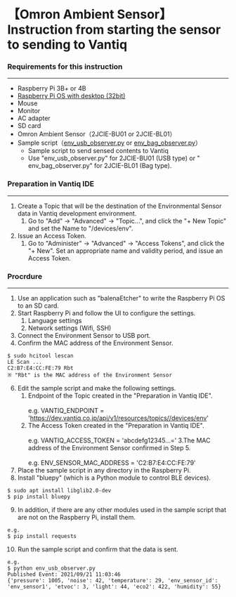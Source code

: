 # 【Omron Ambient Sensor】Instruction from starting the sensor to sending to Vantiq

### **Requirements for this instruction**
---
- Raspberry Pi 3B+ or 4B
- [Raspberry Pi OS with desktop (32bit)](https://www.raspberrypi.org/software/operating-systems/#raspberry-pi-os-32-bit)
- Mouse
- Monitor
- AC adapter  
- SD card
- Omron Ambient Sensor（2JCIE-BU01 or 2JCIE-BL01）
- Sample script（[env_usb_observer.py](./omron-env-sensor-sample) or [env_bag_observer.py](/conf/omron-env-sensor-sample)）
    - Sample script to send sensed contents to Vantiq
    - Use "env_usb_observer.py" for 2JCIE-BU01 (USB type) or " env_bag_observer.py" for 2JCIE-BL01 (Bag type).

### **Preparation in Vantiq IDE**
---
1. Create a Topic that will be the destination of the Environmental Sensor data in Vantiq development environment.  
    1. Go to "Add" -> "Advanced" -> "Topic...", and click the "+ New Topic" and set the Name to "/devices/env".
2. Issue an Access Token.
    1. Go to "Administer" -> "Advanced" -> "Access Tokens", and click the "+ New". Set an appropriate name and validity period, and issue an Access Token.  

### **Procrdure**
---
1.  Use an application such as "balenaEtcher" to write the Raspberry Pi OS to an SD card.
2.  Start Raspberry Pi and follow the UI to configure the settings.
    1. Language settings
    2. Network settings (Wifi, SSH)
4. Connect the Environment Sensor to USB port.
5. Confirm the MAC address of the Environment Sensor.
```
$ sudo hcitool lescan
LE Scan ...
C2:B7:E4:CC:FE:79 Rbt
※ "Rbt" is the MAC address of the Environment Sensor
```
6. Edit the sample script and make the following settings.
    1. Endpoint of the Topic created in the "Preparation in Vantiq IDE".  
    <br/>e.g.
    VANTIQ_ENDPOINT = 'https://dev.vantiq.co.jp/api/v1/resources/topics//devices/env'
    2. The Access Token created in the "Preparation in Vantiq IDE".  
    <br/>e.g.
    VANTIQ_ACCESS_TOKEN = 'abcdefg12345...='
    3.The MAC address of the Environment Sensor confirmed in Step 5.  
    <br/>e.g.
    ENV_SENSOR_MAC_ADDRESS = 'C2:B7:E4:CC:FE:79'
7. Place the sample script in any directory in the Raspberry Pi.  
8. Install "bluepy" (which is a Python module to control BLE devices).  
```
$ sudo apt install libglib2.0-dev
$ pip install bluepy
```
9. In addition, if there are any other modules used in the sample script that are not on the Raspberry Pi, install them.  
```
e.g.
$ pip install requests
```
10. Run the sample script and confirm that the data is sent.  
```
e.g.
$ python env_usb_observer.py
Published Event: 2021/09/21 11:03:46
{'pressure': 1005, 'noise': 42, 'temperature': 29, 'env_sensor_id': 'env_sensor1', 'etvoc': 3, 'light': 44, 'eco2': 422, 'humidity': 55}
```
